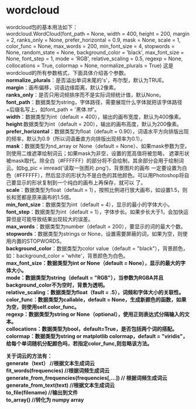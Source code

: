 # wordcloud
wordcloud包的基本用法如下：</br>
<span>wordcloud.WordCloud(font_path = None,
                    width = 400,
                    height = 200,
                    margin = 2,
                    ranks_only = None,
                    prefer_horizontal = 0.9,
                    mask = None,
                    scale = 1,
                    color_func = None,
                    max_words = 200,
                    min_font_size = 4,
                    stopwords = None,
                    random_state = None,
                    background_color = 'black',
                    max_font_size = None,
                    font_step = 1,
                    mode = 'RGB',
                    relative_scaling = 0.5,
                    regexp = None,
                    collocations = True,
                    colormap = None,
                    normalize_plurals = True)
</span>
这是wordcloud的所有参数格式，下面具体介绍各个参数。</br>
<b>normalize_plurals</b>：是否溢出单词末尾的's'，布尔型，默认为TRUE。</br>
<b>margin</b>：画布偏移，词语边缘距离，默认2像素。</br>
<b>ranks_only</b>：是否只用词频排序而不是实际词频统计值，默认None。</br>
<b>font_path</b>：数据类型为string，字体路径，需要展现什么字体就把该字体路径+后缀名写上，如font_path = '黑体.ttf'。</br>
<b>width</b>：数据类型为int（default = 400），输出的画布宽度，默认为400像素。</br>
<b>height</b>:数据类型为int（default = 200），输出的画布高度，默认为200像素。</br>
<b>prefer_horizontal</b>：数据类型为float（default = 0.90），词语水平方向排版出现的频率，默认为0.9（所以词语垂直方向排版出现频率为0.1）。</br>
<b>mask</b>：数据类型为nd_array or None（default = None）、如果mask参数为空，则使用二维遮罩绘制词云；如果mask为非空，设置的宽高值将被忽略，
遮罩形状被mask取代。除全白（#FFFFFF）的部分将不会绘制，其余部分会用于绘制词云。如bg_pic = imread('读取一张图片.png')，背景图片的画布
一定要设置为白色（#FFFFFF），然后显示的形状为不是白色的其他颜色。可以用Photoshop将自己要显示的形状复制到一个纯白的画布上再保存，就可以
了。</br>
<b>scale</b>：数据类型为float（default = 1），按照比例进行放大画布，如设置1.5，则长和宽都是原来画布的1.5倍。</br>
<b>min_font_size</b>：数据类型为int（default = 4），显示的最小的字体大小。</br>
<b>font_step</b>：数据类型为int（default = 1），字体步长。如果步长大于1，会加快运算但是可能导致结果出现较大的误差。</br>
<b>max_words</b>：数据类型为number（default = 200），要显示的词的最大个数。</br>
<b>stopwords</b>：数据类型为strings or None，设置需要屏蔽的词，如果为空，则使用内置的STOPWORDS。</br>
<b>background_color</b>：数据类型为color value（default = "black"），背景颜色，如：background_color = 'white'，背景颜色为白色。</br><b>
<b>max_font_size</b>：数据类型为int or None（default = None），显示的最大的字体大小。</br>
<b>mode</b>：数据类型为string（default = "RGB"），当参数为RGBA并且background_color不为空时，背景为透明。</br>
<b>relative_scaling</b>：数据类型为float（fault = .5），词频和字体大小的关联性。</br>
<b>color_func</b>：数据类型为callable，default = None，生成新颜色的函数，如果为空，则使用self.color_func。</br>
<b>regexp</b>：数据类型为string or None（optional），使用正则表达式分隔输入的文本。</br>
<b>collocations</b>：数据类型为bool，default=True，是否包括两个词的搭配。</br>
<b>colormap</b>：数据类型为string or matplotlib colormap，default = "viridis"，给每个单词随机分配颜色吗，若指定color_func,则忽略该方法。</br>

关于词云的方法有：</br>
generate（text）  //根据文本生成词云</br>
fit_words(frequencies)  //根据词频生成词云</br>
generate_from_frequencies(frequencies[,...])    // 根据词频生成词云</br>
generate_from_text(text)    //根据文本生成词云</br>
to_file(filename)     //输出到文件</br>
to_array()            //转化为 numpy array</br>
